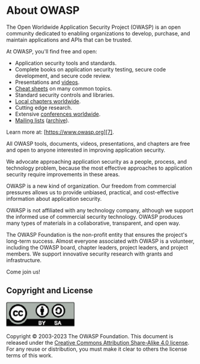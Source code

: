 About OWASP
===========

The Open Worldwide Application Security Project (OWASP) is an open community
dedicated to enabling organizations to develop, purchase, and maintain
applications and APIs that can be trusted.

At OWASP, you'll find free and open:

* Application security tools and standards.
* Complete books on application security testing, secure code development, and
  secure code review.
* Presentations and [videos][1].
* [Cheat sheets][2] on many common topics.
* Standard security controls and libraries.
* [Local chapters worldwide][3].
* Cutting edge research.
* Extensive [conferences worldwide][4].
* [Mailing lists][5] ([archive][6]).

Learn more at: [https://www.owasp.org][7].

All OWASP tools, documents, videos, presentations, and chapters are free and
open to anyone interested in improving application security.

We advocate approaching application security as a people, process, and
technology problem, because the most effective approaches to application
security require improvements in these areas.

OWASP is a new kind of organization. Our freedom from commercial pressures
allows us to provide unbiased, practical, and cost-effective information about
application security.

OWASP is not affiliated with any technology company, although we support the
informed use of commercial security technology. OWASP produces many types of
materials in a collaborative, transparent, and open way.

The OWASP Foundation is the non-profit entity that ensures the project's
long-term success. Almost everyone associated with OWASP is a volunteer,
including the OWASP board, chapter leaders, project leaders, and project
members. We support innovative security research with grants and infrastructure.

Come join us!

## Copyright and License

![license](images/license.png)

Copyright © 2003-2023 The OWASP Foundation. This document is released under the
[Creative Commons Attribution Share-Alike 4.0 license][8]. For any reuse or
distribution, you must make it clear to others the license terms of this work.

[1]: https://www.youtube.com/user/OWASPGLOBAL
[2]: https://cheatsheetseries.owasp.org/
[3]: https://owasp.org/chapters/
[4]: https://owasp.org/events/
[5]: https://groups.google.com/a/owasp.org/forum/#!overview
[6]: https://lists.owasp.org/mailman/listinfo
[7]: https://www.owasp.org
[8]: http://creativecommons.org/licenses/by-sa/4.0/
